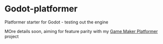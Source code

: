 # Godot-platformer

Platformer starter for Godot - testing out the engine

MOre details soon, aiming for feature parity with my [Game Maker Platformer](https://github.com/deanblackborough/gm-platformer) project
